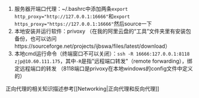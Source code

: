 1. 服务器开端口代理：~/.bashrc中添加两条`export http_proxy="http://127.0.0.1:16666"`和`export https_proxy="https://127.0.0.1:16666"`然后source一下
2. 本地安装并运行软件：privoxy （在我的阿里云盘的“工具”文件夹里有安装包备份，也可以访问https://sourceforge.net/projects/ijbswa/files/latest/download）
3. 本地cmd运行命令（终端窗口不可以关闭）：`ssh -R 16666:127.0.0.1:8118 zjp@10.60.111.175`，其中`-R`是指"远程端口转发"（remote forwarding），绑定远程端口的转发
（8118端口是privoxy在本地windows的config文件中定义的）

正向代理的相关知识描述参考[[Networking|正向代理和反向代理]]